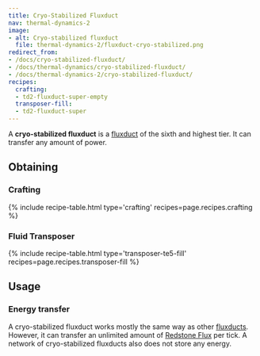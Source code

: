 ```yaml
---
title: Cryo-Stabilized Fluxduct
nav: thermal-dynamics-2
image:
- alt: Cryo-stabilized fluxduct
  file: thermal-dynamics-2/fluxduct-cryo-stabilized.png
redirect_from:
- /docs/cryo-stabilized-fluxduct/
- /docs/thermal-dynamics/cryo-stabilized-fluxduct/
- /docs/thermal-dynamics-2/cryo-stabilized-fluxduct/
recipes:
  crafting:
  - td2-fluxduct-super-empty
  transposer-fill:
  - td2-fluxduct-super
---
```


A **cryo-stabilized fluxduct** is a [fluxduct](/docs/1.12/thermal-dynamics-2/fluxducts/) of the sixth
and highest tier. It can transfer any amount of power.


Obtaining
---------

### Crafting
{% include recipe-table.html type='crafting' recipes=page.recipes.crafting %}

### Fluid Transposer
{% include recipe-table.html type='transposer-te5-fill' recipes=page.recipes.transposer-fill %}


Usage
-----

### Energy transfer
A cryo-stabilized fluxduct works mostly the same way as other
[fluxducts](/docs/1.12/thermal-dynamics-2/fluxducts/). However, it can transfer an unlimited amount of
[Redstone Flux](/docs/redstone-flux/) per tick. A network of cryo-stabilized
fluxducts also does not store any energy.
